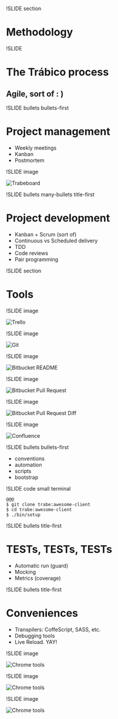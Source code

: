 !SLIDE section

# Methodology

!SLIDE

# The Trábico process

## Agile, sort of __: )__

!SLIDE bullets bullets-first

# Project management

* Weekly meetings
* Kanban
* Postmortem

!SLIDE image

![Trabeboard](trabeboard.png)

!SLIDE bullets many-bullets title-first

# Project development

* Kanban + Scrum (sort of)
* Continuous vs Scheduled delivery
* TDD
* Code reviews
* Pair programming

!SLIDE section

# Tools

!SLIDE image

![Trello](trello.png)

!SLIDE image

![Git](git_lol.png)

<!--
  Hablar de gitflow vs githubflow
-->


!SLIDE image

![Bitbucket README](bitbucket_readme.png)

!SLIDE image

![Bitbucket Pull Request](bitbucket_pull_request.png)

!SLIDE image

![Bitbucket Pull Request Diff](bitbucket_pull_request_code.png)

<!--
  Diffs y comentarios permiten code reviews asíncronas y remotas
-->

!SLIDE image

![Confluence](confluence.png)

<!--
  Compartir conocimiento. Preferir que el conocimiento específico 
  esté como parte del README del proyecto o similar.
-->

!SLIDE bullets bullets-first

* conventions
* automation
* scripts
* bootstrap

<!--
  Enforcing de convenciones de código comunes, etc. Entornos parecidos, herramientas y plugins comunes. .dotfiles en github
  Automatización de todo lo posible, setup, despliegue, tareas de mantenimiento
  Hacemos scripts. -> Repositorio de scripts compartido
  Facilitar el bootstrap del proyecto: README + script setup
-->

!SLIDE code small terminal

    @@@
    $ git clone trabe:awesome-client
    $ cd trabe:awesome-client
    $ ./bin/setup


!SLIDE bullets title-first
# TESTs, TESTs, TESTs

* Automatic run (guard)
* Mocking
* Metrics (coverage)

<!--
  Tests guiados por mocks, llevan al buen diseño
  Mock, Factorias, Mock de 3rd parties, coverage
  ¿¿Mockists vs State-ist??
  Deberíamos tener CI  (-_- U)
-->

!SLIDE bullets title-first
# Conveniences

* Transpilers: CoffeScript, SASS, etc.
* Debugging tools
* Live Reload. YAY!

<!--
  En función de la tecnología usamos herramientaa
  transpilers: escritura eficiente. Ojo al debug
  debugging: herramientas potentes como pry, etc,

-->

!SLIDE image

![Chrome tools](chrome_tools_dom.png)

!SLIDE image

![Chrome tools](chrome_tools_debugger.png)

!SLIDE image

![Chrome tools](chrome_tools_network.png)


